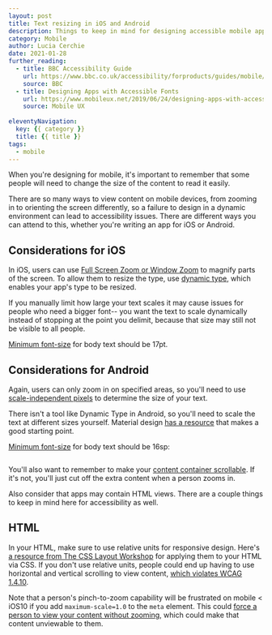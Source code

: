 ```yaml
---
layout: post
title: Text resizing in iOS and Android
description: Things to keep in mind for designing accessible mobile apps.
category: Mobile
author: Lucia Cerchie
date: 2021-01-28
further_reading:
  - title: BBC Accessibility Guide
    url: https://www.bbc.co.uk/accessibility/forproducts/guides/mobile/content-resizing/
    source: BBC
  - title: Designing Apps with Accessible Fonts
    url: https://www.mobileux.net/2019/06/24/designing-apps-with-accessible-fonts/
    source: Mobile UX
   
eleventyNavigation:
  key: {{ category }}
  title: {{ title }}
tags:
  - mobile
---
```


When you're designing for mobile, it's important to remember that some people will need to change the size of the content to read it easily. 

There are so many ways to view content on mobile devices, from zooming in to orienting the screen differently, so a failure to design in a dynamic environment can lead to accessibility issues. There are different ways you can attend to this, whether you're writing an app for iOS or Android.

## Considerations for iOS

In iOS, users can use [Full Screen Zoom or Window Zoom](https://support.apple.com/guide/iphone/zoom-iph3e2e367e/ios) to magnify parts of the screen. To allow them to resize the type, use [dynamic type](https://developer.apple.com/design/human-interface-guidelines/ios/visual-design/typography/#dynamic-type-sizes), which enables your app's type to be resized.

If you manually limit how large your text scales it may cause issues for people who need a bigger font-- you want the text to scale dynamically instead of stopping at the point you delimit, because that size may still not be visible to all people.

[Minimum font-size](https://uxdesign.cc/guide-for-designing-better-mobile-apps-typography-5796495ef86f) for body text should be 17pt.

## Considerations for Android

Again, users can only zoom in on specified areas, so you'll need to use [scale-independent pixels](https://www.pixel-ruler.net/android-scale-independent-pixel) to determine the size of your text.

There isn't a tool like Dynamic Type in Android, so you'll need to scale the text at different sizes yourself. Material design [has a resource](https://material.io/design/typography/the-type-system.html#type-scale) that makes a good starting point.

[Minimum font-size](https://uxdesign.cc/guide-for-designing-better-mobile-apps-typography-5796495ef86f) for body text should be 16sp:

 ``` android: textSize=16sp
 
 ```

You'll also want to remember to make your [content container scrollable](https://medium.com/mesmerhq/designing-accessible-text-for-android-variable-font-and-screen-sizes-392fd386aea5). If it's not, you'll just cut off the extra content when a person zooms in.

Also consider that apps may contain HTML views. There are a couple things to keep in mind here for accessibility as well. 

## HTML

In your HTML, make sure to use relative units for responsive design. Here's [a resource from The CSS Layout Workshop](https://thecssworkshop.com/lessons/relative-units) for applying them to your HTML via CSS. If you don't use relative units, people could end up having to use horizontal and vertical scrolling to view content, [which violates WCAG 1.4.10](https://www.w3.org/TR/WCAG21/#reflow).

Note that a person's pinch-to-zoom capability will be frustrated on mobile < iOS10 if you add `maximum-scale=1.0` to the `meta` element. This could [force a person to view your content without zooming](https://www.a11yproject.com/posts/2013-01-14-never-use-maximum-scale/), which could make that content unviewable to them. 
